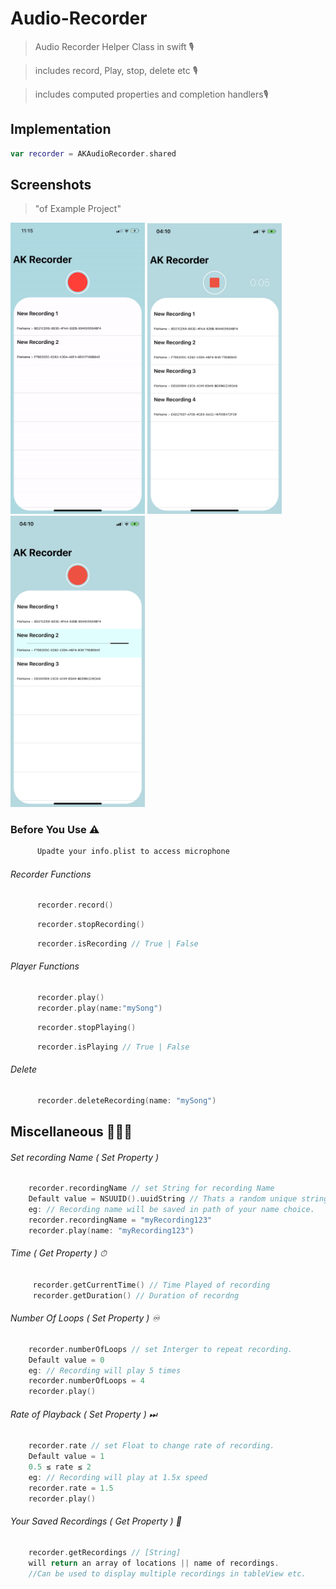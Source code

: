# Audio-Recorder
> Audio Recorder Helper Class in swift 🎙

> includes record, Play, stop, delete etc 🎙

> includes computed properties and completion handlers🎙

## Implementation

```Swift
var recorder = AKAudioRecorder.shared
```

 ## Screenshots
 > "of Example Project"
 <p float="left">
 <img src ="Example/Assets/demo.gif" width = "215"  />
 <img src ="Example/Assets/1.PNG" width = "215"  /> 
 <img src ="Example/Assets/3.PNG" width = "215"  />      
 </p>
 
 ### Before You Use ⚠️

```Swift
      Upadte your info.plist to access microphone
```

###### Recorder Functions

```Swift
      recorder.record()
```
```Swift
      recorder.stopRecording()
```
```Swift
      recorder.isRecording // True | False 
```

###### Player Functions

```Swift
      recorder.play()
      recorder.play(name:"mySong")
```
```Swift
      recorder.stopPlaying()
```
```Swift
      recorder.isPlaying // True | False 
```

###### Delete

```Swift
      recorder.deleteRecording(name: "mySong")
```

## Miscellaneous 🤷🏻‍♂️

 ###### Set recording Name ( Set Property )
 ```Swift
     recorder.recordingName // set String for recording Name
     Default value = NSUUID().uuidString // Thats a random unique string 
     eg: // Recording name will be saved in path of your name choice.
     recorder.recordingName = "myRecording123"   
     recorder.play(name: "myRecording123")
```

###### Time ( Get Property ) ⏱
```Swift
     recorder.getCurrentTime() // Time Played of recording
     recorder.getDuration() // Duration of recordng
```
  
 ###### Number Of Loops ( Set Property ) ♾
 ```Swift
     recorder.numberOfLoops // set Interger to repeat recording. 
     Default value = 0
     eg: // Recording will play 5 times
     recorder.numberOfLoops = 4   
     recorder.play()
```

 ###### Rate of Playback ( Set Property ) ⏭
 ```Swift
     recorder.rate // set Float to change rate of recording.
     Default value = 1
     0.5 ≤ rate ≤ 2
     eg: // Recording will play at 1.5x speed
     recorder.rate = 1.5
     recorder.play()
```

 ###### Your Saved Recordings ( Get Property ) 🔰
 ```Swift
     recorder.getRecordings // [String]
     will return an array of locations || name of recordings.
     //Can be used to display multiple recordings in tableView etc.
```     




